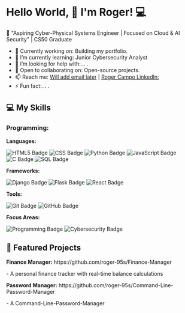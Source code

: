 # Hello World, 👋 I'm Roger! 💻

🌟 "Aspiring Cyber-Physical Systems Engineer | Focused on Cloud & AI Security" | CS50 Graduate

- 🔭 Currently working on: Building my portfolio. 
- 🌱 I’m currently learning: Junior Cybersecurity Analyst
- 🤔 I’m looking for help with:```...```
- 👯 Open to collaborating on: Open-source projects.
- 📫 Reach me: [Will add email later](mailto:email@example.com) | [Roger Campo LinkedIn: ](www.linkedin.com/in/roger-campo-cordova-574bb930a)
- ⚡ Fun fact:```...```

## 💻 My Skills
### Programming:
<p><strong>Languages:</strong></p>
<!-- Languages -->
<span>
  <img src="https://img.shields.io/badge/HTML5-E34F26?style=for-the-badge&logo=html5&logoColor=white" alt="HTML5 Badge">
  <img src="https://img.shields.io/badge/CSS-1572B6?style=for-the-badge&logo=css3&logoColor=white" alt="CSS Badge">
  <img src="https://img.shields.io/badge/Python-3776AB?style=for-the-badge&logo=python&logoColor=white" alt="Python Badge">
  <img src="https://img.shields.io/badge/JavaScript-F7DF1E?style=for-the-badge&logo=javascript&logoColor=black" alt="JavaScript Badge">
  <img src="https://img.shields.io/badge/C-00599C?style=for-the-badge&logo=c&logoColor=white" alt="C Badge">
  <img src="https://img.shields.io/badge/SQL-4479A1?style=for-the-badge&logo=mysql&logoColor=white" alt="SQL Badge">
</span>

<!-- Frameworks -->
<p><strong>Frameworks:</strong></p>
<span>
  <img src="https://img.shields.io/badge/Django-092E20?style=for-the-badge&logo=django&logoColor=white" alt="Django Badge">
  <img src="https://img.shields.io/badge/Flask-000000?style=for-the-badge&logo=flask&logoColor=white" alt="Flask Badge">
  <img src="https://img.shields.io/badge/React-61DAFB?style=for-the-badge&logo=react&logoColor=black" alt="React Badge">
</span>

<!-- Tools -->
<p><strong>Tools:</strong></p>
<span>
  <img src="https://img.shields.io/badge/Git-F05032?style=for-the-badge&logo=git&logoColor=white" alt="Git Badge">
  <img src="https://img.shields.io/badge/GitHub-181717?style=for-the-badge&logo=github&logoColor=white" alt="GitHub Badge">
</span>

<!-- Focus Areas -->
<p><strong>Focus Areas:</strong></p>
<span>
  <img src="https://img.shields.io/badge/Programming-FF0000?style=for-the-badge&logo=codeforces&logoColor=white" alt="Programming Badge">
  <img src="https://img.shields.io/badge/Cybersecurity-0F172A?style=for-the-badge&logo=protonvpn&logoColor=white" alt="Cybersecurity Badge">
</span>

 
## 🌟 Featured Projects
<div>
  <p><strong>Finance Manager:</strong> https://github.com/roger-95s/Finance-Manager</p> 
  - A personal finance tracker with real-time balance calculations

  <p><strong>Password Manager:</strong> https://github.com/roger-95s/Command-Line-Password-Manager</p>    
  - A Command-Line-Password-Manager
 </div>

